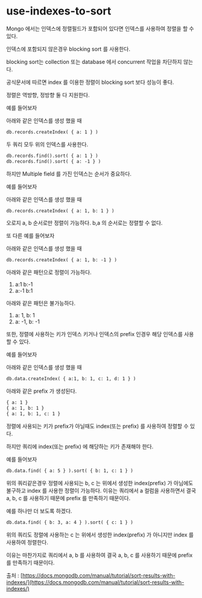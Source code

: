 # use-indexes-to-sort

Mongo 에서는 인덱스에 정렬필드가 포함되어 있다면 인덱스를 사용하여 정렬을 할 수 있다.

인덱스에  포함되지 않은경우 blocking sort 를 사용한다.

blocking sort는 collection 또는 database 에서 concurrent 작업을 차단하지 않는다.

공식문서에 따르면 index 를 이용한 정렬이 blocking sort 보다 성능이 좋다.

정렬은 역방향, 정방향 둘 다 지원한다.

예를 들어보자

아래와 같은 인덱스를 생성 했을 때

```xml
db.records.createIndex( { a: 1 } )
```

 두 쿼리 모두 위의 인덱스를 사용한다.

```xml
db.records.find().sort( { a: 1 } )
db.records.find().sort( { a: -1 } )
```

하지만 Multiple field 를 가진 인덱스는 순서가 중요하다.

예를 들어보자

아래와 같은 인덱스를 생성 했을 때

```xml
db.records.createIndex( { a: 1, b: 1 } )
```

오로지 a, b 순서로만 정렬이 가능하다. b,a 의 순서로는 정렬할 수 없다.

또 다른 예를 들어보자

아래와 같은 인덱스를 생성 했을 때

```xml
db.records.createIndex( { a: 1, b: -1 } )
```

아래와 같은 패턴으로 정렬이 가능하다.

1. a:1 b:-1
2. a:-1 b:1

아래와 같은 패턴은 불가능하다.

1. a: 1, b: 1
2. a: -1, b: -1

또한, 정렬에 사용하는 키가 인덱스 키거나 인덱스의 prefix 인경우 해당 인덱스를 사용할 수 있다.

예를 들어보자

아래와 같은 인덱스를 생성 했을 때

```xml
db.data.createIndex( { a:1, b: 1, c: 1, d: 1 } )
```

아래와 같은 prefix 가 생성된다.

```xml
{ a: 1 }
{ a: 1, b: 1 }
{ a: 1, b: 1, c: 1 }
```

정렬에 사용되는 키가 prefix가 아닐때도 index(또는 prefix) 를 사용하여 정렬할 수 있다.

하지만 쿼리에 index(또는 prefix) 에 해당하는 키가 존재해야 한다.

예를 들어보자

```xml
db.data.find( { a: 5 } ).sort( { b: 1, c: 1 } )
```

위의 쿼리같은경우 정렬에 사용되는 b, c 는 위에서 생성한 index(prefix) 가 아님에도 불구하고 index 를 사용한 정렬이 가능하다. 이유는 쿼리에서 a 컬럼을 사용하면서 결국 a, b, c 를 사용하기 때문에 prefix 를 만족하기 때문이다.

예를 하나만 더 보도록 하겠다.

```xml
db.data.find( { b: 3, a: 4 } ).sort( { c: 1 } )
```

위의 쿼리도 정렬에 사용하는 c 는 위에서 생성한 index(prefix) 가 아니지만 index 를 사용하여 정렬한다.

이유는 마찬가지로 쿼리에서 a, b 를 사용하여 결국 a, b, c 를 사용하기 때문에 prefix 를 만족하기 때문이다.

출처 : [https://docs.mongodb.com/manual/tutorial/sort-results-with-indexes/](https://docs.mongodb.com/manual/tutorial/sort-results-with-indexes/)
